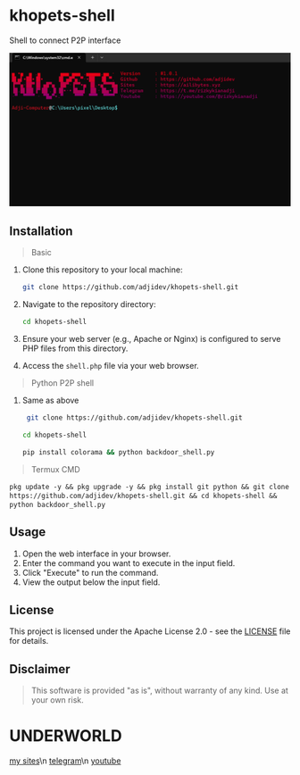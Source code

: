 # khopets-shell
Shell to connect P2P interface

![KHOPETS](https://github.com/AdjiDev/khopets-shell/blob/main/khopets.png)

## Installation

> Basic
1. Clone this repository to your local machine:
    ```bash
    git clone https://github.com/adjidev/khopets-shell.git
    ```

2. Navigate to the repository directory:
    ```bash
    cd khopets-shell
    ```

3. Ensure your web server (e.g., Apache or Nginx) is configured to serve PHP files from this directory.

4. Access the `shell.php` file via your web browser.


> Python P2P shell
1. Same as above
   ```bash
    git clone https://github.com/adjidev/khopets-shell.git
   ```
   ```bash
   cd khopets-shell
   ```
   ```bash
   pip install colorama && python backdoor_shell.py
   ```

> Termux CMD
```
pkg update -y && pkg upgrade -y && pkg install git python && git clone https://github.com/adjidev/khopets-shell.git && cd khopets-shell && python backdoor_shell.py
```
   
## Usage

1. Open the web interface in your browser.
2. Enter the command you want to execute in the input field.
3. Click "Execute" to run the command.
4. View the output below the input field.

## License

This project is licensed under the Apache License 2.0 - see the [LICENSE](LICENSE) file for details.

## Disclaimer

> This software is provided "as is", without warranty of any kind. Use at your own risk.

# UNDERWORLD
[my sites](https://ailibytes.xyz)\n
[telegram](https://t.me/rizkykianadji)\n
[youtube](https://youtube.com/@rizkykianadji)

